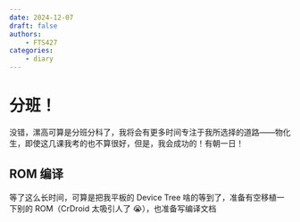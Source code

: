 ```yaml
---
date: 2024-12-07
draft: false
authors:
    - FTS427
categories:
    - diary
---
```


# 分班！

没错，漯高可算是分班分科了，我将会有更多时间专注于我所选择的道路——物化生，即使这几课我考的也不算很好，但是，我会成功的！有朝一日！

## ROM 编译

等了这么长时间，可算是把我平板的 Device Tree 啥的等到了，准备有空移植一下别的 ROM（CrDroid 太吸引人了 😭），也准备写编译文档
